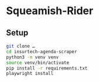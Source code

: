 # Squeamish-Rider

## Setup

```bash
git clone … 
cd insurtech-agenda-scraper
python3 -m venv venv
source venv/bin/activate
pip install -r requirements.txt
playwright install
